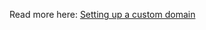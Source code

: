 
Read more here: [Setting up a custom domain](https://docs.lovable.dev/tips-tricks/custom-domain#step-by-step-guide)
